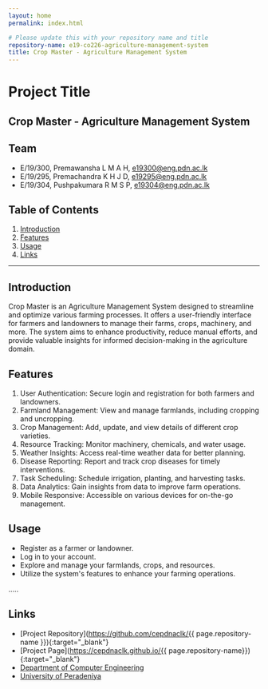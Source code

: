 ```yaml
---
layout: home
permalink: index.html

# Please update this with your repository name and title
repository-name: e19-co226-agriculture-management-system
title: Crop Master - Agriculture Management System
---
```


[comment]: # "This is the standard layout for the project, but you can clean this and use your own template"

# Project Title

## Crop Master - Agriculture Management System

<!--
This is a sample image, to show how to add images to your page. To learn more options, please refer [this](https://projects.ce.pdn.ac.lk/docs/faq/how-to-add-an-image/)

![Sample Image](./images/sample.png)
 -->

## Team

- E/19/300, Premawansha L M A H, [e19300@eng.pdn.ac.lk](mailto:e19300@eng.pdn.ac.lk)
- E/19/295, Premachandra K H J D, [e19295@eng.pdn.ac.lk](mailto:e19295@eng.pdn.ac.lk)
- E/19/304, Pushpakumara R M S P, [e19304@eng.pdn.ac.lk](mailto:e19304@eng.pdn.ac.lk)

## Table of Contents

1. [Introduction](#introduction)
2. [Features](#features)
3. [Usage](#usage)
4. [Links](#links)

---

## Introduction

Crop Master is an Agriculture Management System designed to streamline and optimize various farming processes. It offers a user-friendly interface for farmers and landowners to manage their farms, crops, machinery, and more. The system aims to enhance productivity, reduce manual efforts, and provide valuable insights for informed decision-making in the agriculture domain.

## Features

1. User Authentication: Secure login and registration for both farmers and landowners.
2. Farmland Management: View and manage farmlands, including cropping and uncropping.
3. Crop Management: Add, update, and view details of different crop varieties.
4. Resource Tracking: Monitor machinery, chemicals, and water usage.
5. Weather Insights: Access real-time weather data for better planning.
6. Disease Reporting: Report and track crop diseases for timely interventions.
7. Task Scheduling: Schedule irrigation, planting, and harvesting tasks.
8. Data Analytics: Gain insights from data to improve farm operations.
9. Mobile Responsive: Accessible on various devices for on-the-go management.

## Usage

- Register as a farmer or landowner.
- Log in to your account.
- Explore and manage your farmlands, crops, and resources.
- Utilize the system's features to enhance your farming operations.

.....

## Links

- [Project Repository](https://github.com/cepdnaclk/{{ page.repository-name }}){:target="\_blank"}
- [Project Page](https://cepdnaclk.github.io/{{ page.repository-name}}){:target="\_blank"}
- [Department of Computer Engineering](http://www.ce.pdn.ac.lk/)
- [University of Peradeniya](https://eng.pdn.ac.lk/)

[//]: # "Please refer this to learn more about Markdown syntax"
[//]: # "https://github.com/adam-p/markdown-here/wiki/Markdown-Cheatsheet"
